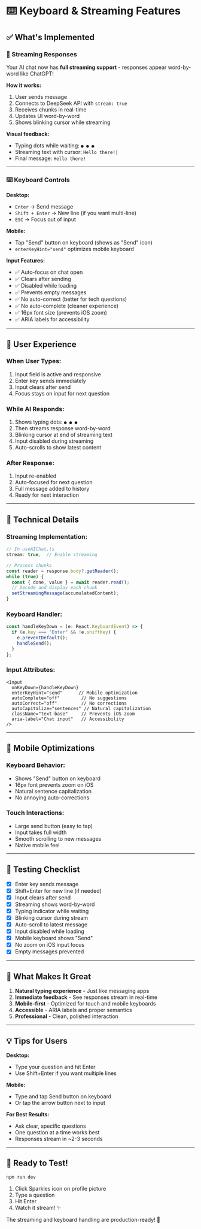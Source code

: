 # ⌨️ Keyboard & Streaming Features

## ✅ What's Implemented

### 🎯 Streaming Responses
Your AI chat now has **full streaming support** - responses appear word-by-word like ChatGPT!

**How it works:**
1. User sends message
2. Connects to DeepSeek API with `stream: true`
3. Receives chunks in real-time
4. Updates UI word-by-word
5. Shows blinking cursor while streaming

**Visual feedback:**
- Typing dots while waiting: `● ● ●`
- Streaming text with cursor: `Hello there!|`
- Final message: `Hello there!`

---

### ⌨️ Keyboard Controls

**Desktop:**
- `Enter` → Send message
- `Shift + Enter` → New line (if you want multi-line)
- `ESC` → Focus out of input

**Mobile:**
- Tap "Send" button on keyboard (shows as "Send" icon)
- `enterKeyHint="send"` optimizes mobile keyboard

**Input Features:**
- ✅ Auto-focus on chat open
- ✅ Clears after sending
- ✅ Disabled while loading
- ✅ Prevents empty messages
- ✅ No auto-correct (better for tech questions)
- ✅ No auto-complete (cleaner experience)
- ✅ 16px font size (prevents iOS zoom)
- ✅ ARIA labels for accessibility

---

## 🎨 User Experience

### When User Types:
1. Input field is active and responsive
2. Enter key sends immediately
3. Input clears after send
4. Focus stays on input for next question

### While AI Responds:
1. Shows typing dots: `● ● ●`
2. Then streams response word-by-word
3. Blinking cursor at end of streaming text
4. Input disabled during streaming
5. Auto-scrolls to show latest content

### After Response:
1. Input re-enabled
2. Auto-focused for next question
3. Full message added to history
4. Ready for next interaction

---

## 🔧 Technical Details

### Streaming Implementation:
```typescript
// In useAIChat.ts
stream: true,  // Enable streaming

// Process chunks
const reader = response.body?.getReader();
while (true) {
  const { done, value } = await reader.read();
  // Decode and display each chunk
  setStreamingMessage(accumulatedContent);
}
```

### Keyboard Handler:
```typescript
const handleKeyDown = (e: React.KeyboardEvent) => {
  if (e.key === "Enter" && !e.shiftKey) {
    e.preventDefault();
    handleSend();
  }
};
```

### Input Attributes:
```tsx
<Input
  onKeyDown={handleKeyDown}
  enterKeyHint="send"      // Mobile optimization
  autoComplete="off"        // No suggestions
  autoCorrect="off"         // No corrections
  autoCapitalize="sentences" // Natural capitalization
  className="text-base"     // Prevents iOS zoom
  aria-label="Chat input"   // Accessibility
/>
```

---

## 📱 Mobile Optimizations

### Keyboard Behavior:
- Shows "Send" button on keyboard
- 16px font prevents zoom on iOS
- Natural sentence capitalization
- No annoying auto-corrections

### Touch Interactions:
- Large send button (easy to tap)
- Input takes full width
- Smooth scrolling to new messages
- Native mobile feel

---

## 🧪 Testing Checklist

- [x] Enter key sends message
- [x] Shift+Enter for new line (if needed)
- [x] Input clears after send
- [x] Streaming shows word-by-word
- [x] Typing indicator while waiting
- [x] Blinking cursor during stream
- [x] Auto-scroll to latest message
- [x] Input disabled while loading
- [x] Mobile keyboard shows "Send"
- [x] No zoom on iOS input focus
- [x] Empty messages prevented

---

## 🎯 What Makes It Great

1. **Natural typing experience** - Just like messaging apps
2. **Immediate feedback** - See responses stream in real-time
3. **Mobile-first** - Optimized for touch and mobile keyboards
4. **Accessible** - ARIA labels and proper semantics
5. **Professional** - Clean, polished interaction

---

## 💡 Tips for Users

**Desktop:**
- Type your question and hit Enter
- Use Shift+Enter if you want multiple lines

**Mobile:**
- Type and tap Send button on keyboard
- Or tap the arrow button next to input

**For Best Results:**
- Ask clear, specific questions
- One question at a time works best
- Responses stream in ~2-3 seconds

---

## 🚀 Ready to Test!

```bash
npm run dev
```

1. Click Sparkles icon on profile picture
2. Type a question
3. Hit Enter
4. Watch it stream! ✨

The streaming and keyboard handling are production-ready! 🎉

